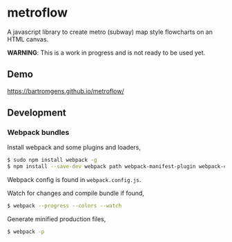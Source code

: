# metroflow

A javascript library to create metro (subway) map style flowcharts on an HTML canvas. 

**WARNING**: This is a work in progress and is not ready to be used yet.

## Demo

https://bartromgens.github.io/metroflow/

## Development

### Webpack bundles

Install webpack and some plugins and loaders,
```bash
$ sudo npm install webpack -g
$ npm install --save-dev webpack path webpack-manifest-plugin webpack-cleanup-plugin extract-text-webpack-plugin css-loader style-loader babel-core babel-loader babel-preset-es2015
```

Webpack config is found in `webpack.config.js`.

Watch for changes and compile bundle if found,
```bash
$ webpack --progress --colors --watch
```

Generate minified production files,
```bash
$ webpack -p
```

